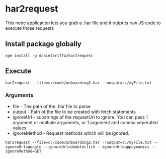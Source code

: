 # har2request
This node application lets you grab a .har file and it outputs raw JS code to execute those requests

## Install package globally
```npm install -g danielbriffa/har2request```

## Execute
```har2request --file=c:/code/onboarding2.har --output=c:/myFile.txt```

### Arguments
- file - The path of the .har file to parse
- output - Path of the file to be created with fetch statements
- ignoreUrl - substrings of the requestUrl to ignore. You can pass 1 argument or multiple arguments, or 1 argument and comma seperated values
- ignoreMethod - Request methods which will be ignored.

```har2request --file=c:/code/onboarding2.har --output=c:/myFile.txt --ignoreUrl=google --ignoreUrl=doubleclick --ignoreUrl=appdynamics --ignoreMethod=GET```
